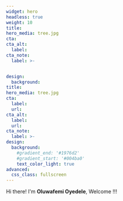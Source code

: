 ```yaml
---
widget: hero
headless: true
weight: 10
title:  
hero_media: tree.jpg
cta: 
cta_alt:
  label: 
cta_note: 
  label: >-


design:
  background: 
title: 
hero_media: tree.jpg
cta:
  label: 
  url: 
cta_alt:
  label: 
  url: 
cta_note:
  label: >-
design: 
  background:
    #gradient_end: '#1976d2'
    #gradient_start: '#004ba0'
    text_color_light: true
advanced:
  css_class: fullscreen
---
```


  Hi there! I'm **Oluwafemi Oyedele**, Welcome !!!

   
<style>
body{
text-align: justify}
</style>

  
